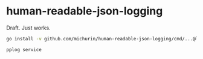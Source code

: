 # human-readable-json-logging

Draft. Just works.

```sh
go install -v github.com/michurin/human-readable-json-logging/cmd/...@latest
```

```sh
pplog service
```
